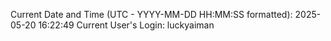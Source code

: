 Current Date and Time (UTC - YYYY-MM-DD HH:MM:SS formatted): 2025-05-20 16:22:49
Current User's Login: luckyaiman
